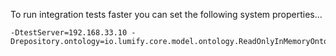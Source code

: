 
To run integration tests faster you can set the following system properties...

```
-DtestServer=192.168.33.10 -Drepository.ontology=io.lumify.core.model.ontology.ReadOnlyInMemoryOntologyRepository
```